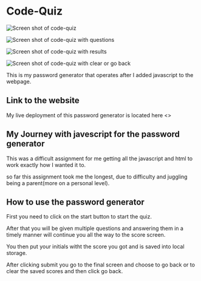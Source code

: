 # Code-Quiz

![Screen shot of code-quiz](images/mainPage.PNG)

![Screen shot of code-quiz with questions](images/question.PNG)

![Screen shot of code-quiz with results](images/scores.PNG)

![Screen shot of code-quiz with clear or go back](images/submit.PNG)

This is my password generator that operates after I added javascript to the webpage.

## Link to the website

My live deployment of this password generator is located here <>

## My Journey with javescript for the password generator

This was a difficult assignment for me getting all the javascript and html to work exactly how I wanted it to.

so far this assignment took me the longest, due to difficulty and juggling being a parent(more on a personal level).

## How to use the password generator

First you need to click on the start button to start the quiz.

After that you will be given multiple questions and answering them in a timely manner will continue you all the way to the score screen.

You then put your initials witht the score you got and is saved into local storage.

After clicking submit you go to the final screen and choose to go back or to clear the saved scores and then click go back.